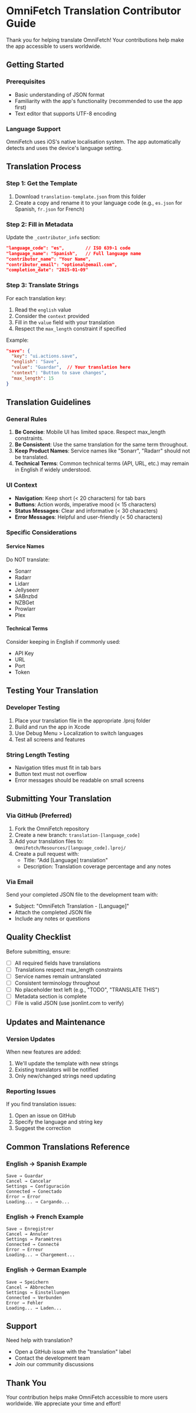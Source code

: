 # OmniFetch Translation Contributor Guide

Thank you for helping translate OmniFetch! Your contributions help make the app accessible to users worldwide.

## Getting Started

### Prerequisites

- Basic understanding of JSON format
- Familiarity with the app's functionality (recommended to use the app first)
- Text editor that supports UTF-8 encoding

### Language Support

OmniFetch uses iOS's native localisation system. The app automatically detects and uses the device's language setting.

## Translation Process

### Step 1: Get the Template

1. Download `translation-template.json` from this folder
2. Create a copy and rename it to your language code (e.g., `es.json` for Spanish, `fr.json` for French)

### Step 2: Fill in Metadata

Update the `_contributor_info` section:

```json
"language_code": "es",        // ISO 639-1 code
"language_name": "Spanish",   // Full language name
"contributor_name": "Your Name",
"contributor_email": "optional@email.com",
"completion_date": "2025-01-09"
```

### Step 3: Translate Strings

For each translation key:

1. Read the `english` value
2. Consider the `context` provided
3. Fill in the `value` field with your translation
4. Respect the `max_length` constraint if specified

Example:

```json
"save": {
  "key": "ui.actions.save",
  "english": "Save",
  "value": "Guardar",  // Your translation here
  "context": "Button to save changes",
  "max_length": 15
}
```

## Translation Guidelines

### General Rules

1. **Be Concise**: Mobile UI has limited space. Respect max_length constraints.
2. **Be Consistent**: Use the same translation for the same term throughout.
3. **Keep Product Names**: Service names like "Sonarr", "Radarr" should not be translated.
4. **Technical Terms**: Common technical terms (API, URL, etc.) may remain in English if widely understood.

### UI Context

- **Navigation**: Keep short (< 20 characters) for tab bars
- **Buttons**: Action words, imperative mood (< 15 characters)
- **Status Messages**: Clear and informative (< 30 characters)
- **Error Messages**: Helpful and user-friendly (< 50 characters)

### Specific Considerations

#### Service Names

Do NOT translate:

- Sonarr
- Radarr
- Lidarr
- Jellyseerr
- SABnzbd
- NZBGet
- Prowlarr
- Plex

#### Technical Terms

Consider keeping in English if commonly used:

- API Key
- URL
- Port
- Token

## Testing Your Translation

### Developer Testing

1. Place your translation file in the appropriate .lproj folder
2. Build and run the app in Xcode
3. Use Debug Menu > Localization to switch languages
4. Test all screens and features

### String Length Testing

- Navigation titles must fit in tab bars
- Button text must not overflow
- Error messages should be readable on small screens

## Submitting Your Translation

### Via GitHub (Preferred)

1. Fork the OmniFetch repository
2. Create a new branch: `translation-[language_code]`
3. Add your translation files to: `OmniFetch/Resources/[language_code].lproj/`
4. Create a pull request with:
   - Title: "Add [Language] translation"
   - Description: Translation coverage percentage and any notes

### Via Email

Send your completed JSON file to the development team with:

- Subject: "OmniFetch Translation - [Language]"
- Attach the completed JSON file
- Include any notes or questions

## Quality Checklist

Before submitting, ensure:

- [ ] All required fields have translations
- [ ] Translations respect max_length constraints
- [ ] Service names remain untranslated
- [ ] Consistent terminology throughout
- [ ] No placeholder text left (e.g., "TODO", "TRANSLATE THIS")
- [ ] Metadata section is complete
- [ ] File is valid JSON (use jsonlint.com to verify)

## Updates and Maintenance

### Version Updates

When new features are added:

1. We'll update the template with new strings
2. Existing translators will be notified
3. Only new/changed strings need updating

### Reporting Issues

If you find translation issues:

1. Open an issue on GitHub
2. Specify the language and string key
3. Suggest the correction

## Common Translations Reference

### English → Spanish Example

```text
Save → Guardar
Cancel → Cancelar
Settings → Configuración
Connected → Conectado
Error → Error
Loading... → Cargando...
```

### English → French Example

```text
Save → Enregistrer
Cancel → Annuler
Settings → Paramètres
Connected → Connecté
Error → Erreur
Loading... → Chargement...
```

### English → German Example

```text
Save → Speichern
Cancel → Abbrechen
Settings → Einstellungen
Connected → Verbunden
Error → Fehler
Loading... → Laden...
```

## Support

Need help with translation?

- Open a GitHub issue with the "translation" label
- Contact the development team
- Join our community discussions

## Thank You

Your contribution helps make OmniFetch accessible to more users worldwide. We appreciate your time and effort!
